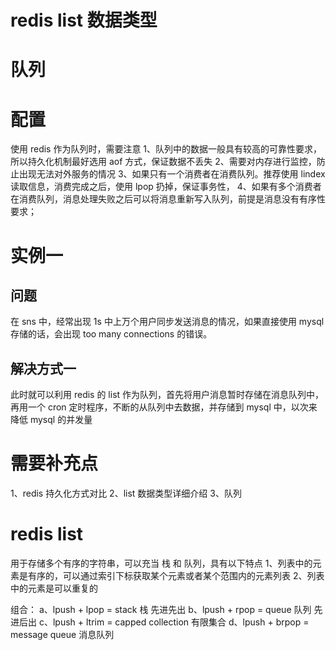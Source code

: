 # redis list 数据类型




# 队列



# 配置
  使用 redis 作为队列时，需要注意
    1、队列中的数据一般具有较高的可靠性要求，所以持久化机制最好选用 aof 方式，保证数据不丢失
    2、需要对内存进行监控，防止出现无法对外服务的情况
    3、如果只有一个消费者在消费队列。推荐使用 lindex 读取信息，消费完成之后，使用 lpop 扔掉，保证事务性，
    4、如果有多个消费者在消费队列，消息处理失败之后可以将消息重新写入队列，前提是消息没有有序性要求；



# 实例一

## 问题
  在 sns 中，经常出现 1s 中上万个用户同步发送消息的情况，如果直接使用 mysql 存储的话，会出现 too many connections 的错误。

## 解决方式一
  此时就可以利用 redis 的 list 作为队列，首先将用户消息暂时存储在消息队列中，再用一个 cron 定时程序，不断的从队列中去数据，并存储到 mysql 中，以次来降低 mysql 的并发量









# 需要补充点

  1、redis 持久化方式对比
  2、list 数据类型详细介绍
  3、队列



# redis list 
  用于存储多个有序的字符串，可以充当 栈 和 队列，具有以下特点
    1、列表中的元素是有序的，可以通过索引下标获取某个元素或者某个范围内的元素列表
    2、列表中的元素是可以重复的

组合：
  a、lpush + lpop = stack 栈    先进先出
  b、lpush + rpop = queue 队列  先进后出
  c、lpush + ltrim = capped collection 有限集合
  d、lpush + brpop = message queue 消息队列

